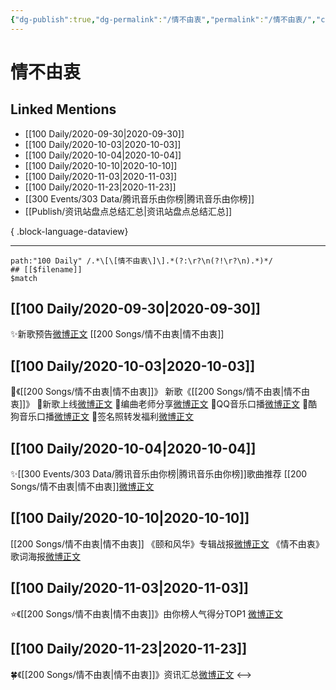```yaml
---
{"dg-publish":true,"dg-permalink":"/情不由衷","permalink":"/情不由衷/","created":"2023-04-08T13:54:16.000+08:00","updated":"2023-08-24T18:05:35.586+08:00"}
---
```


# 情不由衷

## Linked Mentions
- [[100 Daily/2020-09-30\|2020-09-30]]
- [[100 Daily/2020-10-03\|2020-10-03]]
- [[100 Daily/2020-10-04\|2020-10-04]]
- [[100 Daily/2020-10-10\|2020-10-10]]
- [[100 Daily/2020-11-03\|2020-11-03]]
- [[100 Daily/2020-11-23\|2020-11-23]]
- [[300 Events/303 Data/腾讯音乐由你榜\|腾讯音乐由你榜]]
- [[Publish/资讯站盘点总结汇总\|资讯站盘点总结汇总]]

{ .block-language-dataview}

---

```expander
path:"100 Daily" /.*\[\[情不由衷\]\].*(?:\r?\n(?!\r?\n).*)*/
## [[$filename]]
$match
```
## [[100 Daily/2020-09-30\|2020-09-30]]
✨新歌预告[微博正文](https://m.weibo.cn/6466290670/4554799909963706) [[200 Songs/情不由衷\|情不由衷]]
## [[100 Daily/2020-10-03\|2020-10-03]]
🎵《[[200 Songs/情不由衷\|情不由衷]]》[](https://m.weibo.cn/1736988591/4555988969462557)
新歌《[[200 Songs/情不由衷\|情不由衷]]》
🎵新歌上线[微博正文](https://m.weibo.cn/6466290670/4555944057374579)
🎵编曲老师分享[微博正文](https://m.weibo.cn/6466290670/4555958691564044)
🎵QQ音乐口播[微博正文](https://m.weibo.cn/6466290670/4555966198845003)
🎵酷狗音乐口播[微博正文](https://m.weibo.cn/6466290670/4555966806232638)
🎵签名照转发福利[微博正文](https://m.weibo.cn/6466290670/4555959499757543)

## [[100 Daily/2020-10-04\|2020-10-04]]
✨[[300 Events/303 Data/腾讯音乐由你榜\|腾讯音乐由你榜]]歌曲推荐 [[200 Songs/情不由衷\|情不由衷]][微博正文](https://m.weibo.cn/6466290670/4556331824971978)
## [[100 Daily/2020-10-10\|2020-10-10]]
[[200 Songs/情不由衷\|情不由衷]]
《颐和风华》专辑战报[微博正文](https://m.weibo.cn/6466290670/4558455983320061)
《情不由衷》歌词海报[微博正文](https://m.weibo.cn/6466290670/4558526263860069)
## [[100 Daily/2020-11-03\|2020-11-03]]
⭐《[[200 Songs/情不由衷\|情不由衷]]》由你榜人气得分TOP1 [微博正文](https://m.weibo.cn/6466290670/4567160306015285)

## [[100 Daily/2020-11-23\|2020-11-23]]
🍀《[[200 Songs/情不由衷\|情不由衷]]》资讯汇总[微博正文](https://m.weibo.cn/6466290670/4574429545502277)
<-->